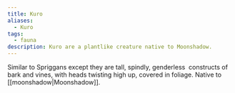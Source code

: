 ```yaml
---
title: Kuro
aliases:
  - Kuro
tags:
  - fauna
description: Kuro are a plantlike creature native to Moonshadow.
---
```

Similar to Spriggans except they are tall, spindly, genderless  constructs of bark and vines, with heads twisting high up, covered in foliage. Native to [[moonshadow|Moonshadow]].
